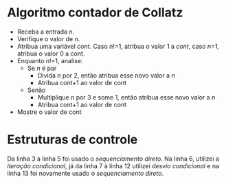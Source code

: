 # Algoritmo contador de Collatz

* Receba a entrada *n*.
* Verifique o valor de *n*.
* Atribua uma variável *cont*. Caso *n*!=1, atribua o valor 1 a *cont*, caso *n*=1, atribua o valor 0 a cont.
* Enquanto *n*!=1, analise:
    * Se *n* é par
        * Divida *n* por 2, então atribua esse novo valor a *n*
        * Atribua cont+1 ao valor de cont
    * Senão
        * Multiplique *n* por 3 e some 1, então atribua esse novo valor a *n*
        * Atribua cont+1 ao valor de cont
* Mostre o valor de cont

# Estruturas de controle

Da linha 3 à linha 5 foi usado o *sequenciamento direto*. Na linha 6, utilizei a *iteração condicional*, já da linha 7 à linha 12 utilizei *desvio condicional* e na linha 13 foi novamente usado o *sequenciamento direto*.